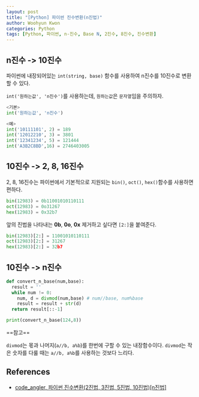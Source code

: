 ```yaml
--- 
layout: post
title: "[Python] 파이썬 진수변환(n진법)"
author: Woohyun Kwon
categories: Python
tags: [Python, 파이썬, n-진수, Base N, 2진수, 8진수, 진수변환]
---
```


## n진수 -> 10진수

파이썬에 내장되어있는 `int(string, base)` 함수를 사용하여 n진수를 10진수로 변환할 수 있다.

`int('원하는값', 'n진수')`를 사용하는데, `원하는값`은 `문자열`임을 주의하자.

```python
<기본>
int('원하는값', 'n진수')

<예>
int('10111101', 2) = 189
int('12012210', 3) = 3801
int('12341234', 5) = 121444
int('A3B2C8BD',16) = 2746403005
```

## 10진수 -> 2, 8, 16진수

2, 8, 16진수는 파이썬에서 기본적으로 지원되는 `bin()`, `oct()`, `hex()`함수를 사용하면 편하다.

```python
bin(12983) = 0b11001010110111
oct(12983) = 0o31267
hex(12983) = 0x32b7
```

앞의 진법을 나타내는 **0b**, **0o**, **0x** 제거하고 싶다면 `[2:]`을 붙여준다.

```python
bin(12983)[2:] = 11001010110111
oct(12983)[2:] = 31267
hex(12983)[2:] = 32b7
```

## 10진수 -> n진수

```python
def convert_n_base(num,base):
  result = ''
  while num != 0:
    num, d = divmod(num,base) # num//base, num%base
    result = result + str(d)
  return result[::-1]

print(convert_n_base(124,8))
```

==참고== 

`divmod`는 몫과 나머지(`a//b, a%b`)를 한번에 구할 수 있는 내장함수이다. `divmod`는 작은 숫자를 다룰 때는 `a//b, a%b`를 사용하는 것보다 느리다.

## References

- [code_angler, 파이썬 진수변환(2진법, 3진법, 5진법, 10진법)\[n진법\]](https://velog.io/@code_angler/%ED%8C%8C%EC%9D%B4%EC%8D%AC-%EC%A7%84%EC%88%98%EB%B3%80%ED%99%982%EC%A7%84%EB%B2%95-3%EC%A7%84%EB%B2%95-5%EC%A7%84%EB%B2%95-10%EC%A7%84%EB%B2%95n%EC%A7%84%EB%B2%95)